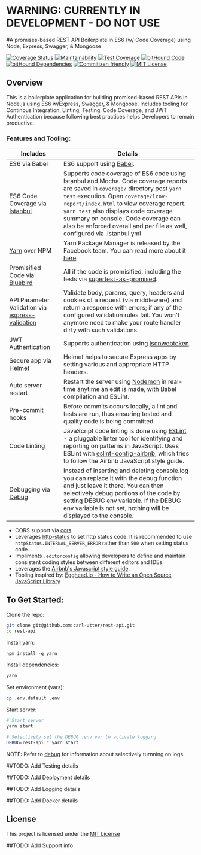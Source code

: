 # WARNING: CURRENTLY IN DEVELOPMENT - DO NOT USE
#A promises-based REST API Boilerplate in ES6 (w/ Code Coverage) using Node, Express, Swagger, & Mongoose

[![Coverage Status](https://coveralls.io/repos/github/carl-utter/rest-api/badge.svg?branch=master)](https://coveralls.io/github/carl-utter/rest-api?branch=master)
[![Maintainability](https://api.codeclimate.com/v1/badges/f52b46f20ea5e897f916/maintainability)](https://codeclimate.com/github/carl-utter/rest-api/maintainability)
[![Test Coverage](https://api.codeclimate.com/v1/badges/f52b46f20ea5e897f916/test_coverage)](https://codeclimate.com/github/carl-utter/rest-api/test_coverage)
[![bitHound Code](https://www.bithound.io/github/carl-utter/rest-api/badges/code.svg)](https://www.bithound.io/github/carl-utter/rest-api)
[![bitHound Dependencies](https://www.bithound.io/github/carl-utter/rest-api/badges/dependencies.svg)](https://www.bithound.io/github/carl-utter/rest-api/master/dependencies/npm)
[![Commitizen friendly](https://img.shields.io/badge/commitizen-friendly-brightgreen.svg?style=flat-square)](http://commitizen.github.io/cz-cli/)
[![MIT License](https://img.shields.io/npm/l/stack-overflow-copy-paste.svg?style=flat-square)](http://opensource.org/licenses/MIT)

## Overview

This is a boilerplate application for building promised-based REST APIs in Node.js using ES6 w/Express, Swagger, & Mongoose. Includes tooling for Continous Integration, Linting, Testing, Code Coverage, and JWT Authentication because following best practices helps Developers to remain productive.


### Features and Tooling:

| Includes                               | Details                                                                                                                                                                                                                                                     |
|----------------------------------------|-------------------------------------------------------------------------------------------------------------------------------------------------------------------------------------------------------------------------------------------------------------|
| ES6 via Babel                  	 	 | ES6 support using [Babel](https://babeljs.io/).  |
| ES6 Code Coverage via [Istanbul](https://www.npmjs.com/package/istanbul)   | Supports code coverage of ES6 code using Istanbul and Mocha. Code coverage reports are saved in `coverage/` directory post `yarn test` execution. Open `coverage/lcov-report/index.html` to view coverage report. `yarn test` also displays code coverage summary on console. Code coverage can also be enforced overall and per file as well, configured via .istanbul.yml |
| [Yarn](https://yarnpkg.com) over NPM   |  Yarn Package Manager is released by the Facebook team. You can read more about it [here](https://code.facebook.com/posts/1840075619545360) |
| Promisified Code via [Bluebird](https://github.com/petkaantonov/bluebird)  | All if the code is promisified, including the tests via [supertest-as-promised](https://www.npmjs.com/package/supertest-as-promised). |
| API Parameter Validation via [express-validation](https://www.npmjs.com/package/express-validation) | Validate body, params, query, headers and cookies of a request (via middleware) and return a response with errors; if any of the configured validation rules fail. You won't anymore need to make your route handler dirty with such validations. |
| JWT Authentication                     | Supports authentication using [jsonwebtoken](https://www.npmjs.com/package/jsonwebtoken).  |
| Secure app via [Helmet](https://github.com/helmetjs/helmet)                | Helmet helps to secure Express apps by setting various and appropriate HTTP headers. |
| Auto server restart                  	 | Restart the server using [Nodemon](https://github.com/remy/nodemon) in real-time anytime an edit is made, with Babel compilation and ESLint. |
| Pre-commit hooks                       | Before commits occurs locally, a lint and tests are run, thus ensuring tested and quality code is being committed. |
| Code Linting               			 | JavaScript code linting is done using [ESLint](http://eslint.org) - a pluggable linter tool for identifying and reporting on patterns in JavaScript. Uses ESLint with [eslint-config-airbnb](https://github.com/airbnb/javascript/tree/master/packages/eslint-config-airbnb), which tries to follow the Airbnb JavaScript style guide. |
| Debugging via [Debug](https://www.npmjs.com/package/debug)                 | Instead of inserting and deleting console.log you can replace it with the debug function and just leave it there. You can then selectively debug portions of the code by setting DEBUG env variable. If the DEBUG env variable is not set, nothing will be displayed to the console. |

- CORS support via [cors](https://github.com/expressjs/cors)
- Leverages [http-status](https://www.npmjs.com/package/http-status) to set http status code. It is recommended to use `httpStatus.INTERNAL_SERVER_ERROR` rather than `500` when setting status code.
- Impliments `.editorconfig` allowing developers to define and maintain consistent coding styles between different editors and IDEs.
- Leverages the [Airbnb's Javascript style guide](https://github.com/airbnb/javascript).
- Tooling inspired by: [Egghead.io - How to Write an Open Source JavaScript Library](https://egghead.io/courses/how-to-write-an-open-source-javascript-library)

## To Get Started:

Clone the repo:
```sh
git clone git@github.com:carl-utter/rest-api.git
cd rest-api
```

Install yarn:
```js
npm install -g yarn
```

Install dependencies:
```sh
yarn
```

Set environment (vars):
```sh
cp .env.default .env
```

Start server:
```sh
# Start server
yarn start

# Selectively set the DEBUG .env var to activate logging
DEBUG=rest-api:* yarn start
```
NOTE: Refer to [debug](https://www.npmjs.com/package/debug) for information about selectively turnning on logs.

##TODO:
Add Testing details

##TODO:
Add Deployment details

##TODO:
Add Logging details

##TODO:
Add Docker details

## License
This project is licensed under the [MIT License](https://github.com/carl-utter/rest-api.git/LICENSE)

##TODO:
Add Support info

